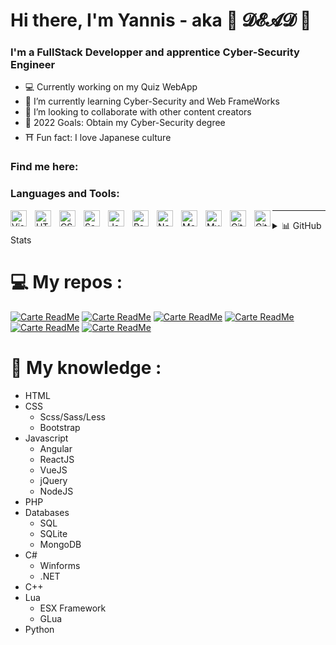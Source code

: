 # Hi there, I'm Yannis - aka 🍹 𝓓𝓔𝓐𝓓 👋

### I'm a FullStack Developper and apprentice Cyber-Security Engineer

* 💻 Currently working on my Quiz WebApp 
* 🌱 I’m currently learning Cyber-Security and Web FrameWorks
* 👯 I’m looking to collaborate with other content creators
* 🥅 2022 Goals: Obtain my Cyber-Security degree
* ⛩️ Fun fact: I love Japanese culture 

### Find me here:


### Languages and Tools:
<img align="left" alt="Visual Studio Code" width="26px" src="https://cdn.jsdelivr.net/gh/devicons/devicon/icons/vscode/vscode-original.svg" style="padding-right:10px;" />
<img align="left" alt="HTML5" width="26px" src="https://cdn.jsdelivr.net/gh/devicons/devicon/icons/html5/html5-original.svg" style="padding-right:10px;" />
<img align="left" alt="CSS3" width="26px" src="https://cdn.jsdelivr.net/gh/devicons/devicon/icons/css3/css3-original.svg" style="padding-right:10px;" />
<img align="left" alt="Sass" width="26px" src="https://cdn.jsdelivr.net/gh/devicons/devicon/icons/sass/sass-original.svg" style="padding-right:10px;" />
<img align="left" alt="JavaScript" width="26px" src="https://cdn.jsdelivr.net/gh/devicons/devicon/icons/javascript/javascript-original.svg" style="padding-right:10px;" />
<img align="left" alt="React" width="26px" src="https://cdn.jsdelivr.net/gh/devicons/devicon/icons/react/react-original.svg" style="padding-right:10px;" />
<img align="left" alt="Node.js" width="26px" src="https://cdn.jsdelivr.net/gh/devicons/devicon/icons/nodejs/nodejs-original.svg" style="padding-right:10px;" />
<img align="left" alt="MongoDB" width="26px" src="https://cdn.jsdelivr.net/gh/devicons/devicon/icons/mongodb/mongodb-original.svg" style="padding-right:10px;" />
<img align="left" alt="MySQL" width="26px" src="https://cdn.jsdelivr.net/gh/devicons/devicon/icons/mysql/mysql-original.svg" style="padding-right:10px;" />
<img align="left" alt="Git" width="26px" src="https://cdn.jsdelivr.net/gh/devicons/devicon/icons/git/git-original.svg" style="padding-right:10px;" />
<img align="left" alt="GitHub" width="26px" src="https://user-images.githubusercontent.com/3369400/139447912-e0f43f33-6d9f-45f8-be46-2df5bbc91289.png" />


---

<details>
  <summary>📊 GitHub Stats</summary>
  <br/>
  <img align="left" alt="Dead's GitHub Stats" src="https://github-readme-stats.vercel.app/api/top-langs/?username=YannisBnb&show_icons=true&hide_border=false&title_color=ff652f&icon_color=FFE400&bg_color=09131B&text_color=ffffff&border_color=0c1a25" />
  
  <img align="left" alt="Dead's GitHub Stats" src="https://github-readme-stats.vercel.app/api?username=YannisBnb&show_icons=true&hide_border=false&title_color=ff652f&icon_color=FFE400&bg_color=09131B&text_color=ffffff&border_color=0c1a25" />
  <br/>
</details>


# 💻 My repos :

[![Carte ReadMe](https://github-readme-stats.vercel.app/api/pin/?username=YannisBnb&theme=city_lights&repo=MyQuizz-App_WIP)](https://github.com/anuraghazra/github-readme-stats)
[![Carte ReadMe](https://github-readme-stats.vercel.app/api/pin/?username=YannisBnb&theme=city_lights&repo=MaliceRP)](https://github.com/anuraghazra/github-readme-stats)
[![Carte ReadMe](https://github-readme-stats.vercel.app/api/pin/?username=YannisBnb&theme=city_lights&repo=Discord_CommunityBot)](https://github.com/anuraghazra/github-readme-stats)
[![Carte ReadMe](https://github-readme-stats.vercel.app/api/pin/?username=YannisBnb&theme=city_lights&repo=FiveM_ShopMenu)](https://github.com/anuraghazra/github-readme-stats)
[![Carte ReadMe](https://github-readme-stats.vercel.app/api/pin/?username=YannisBnb&theme=city_lights&repo=S-Box-HUD)](https://github.com/anuraghazra/github-readme-stats)
[![Carte ReadMe](https://github-readme-stats.vercel.app/api/pin/?username=YannisBnb&theme=city_lights&repo=DnRP-WIP)](https://github.com/anuraghazra/github-readme-stats)


# 💼 My knowledge :

* HTML
* CSS
  * Scss/Sass/Less
  * Bootstrap
* Javascript
  * Angular 
  * ReactJS
  * VueJS
  * jQuery
  * NodeJS
* PHP
* Databases
  * SQL
  * SQLite
  * MongoDB
* C#
  * Winforms
  * .NET
* C++
* Lua
  * ESX Framework
  * GLua
* Python
